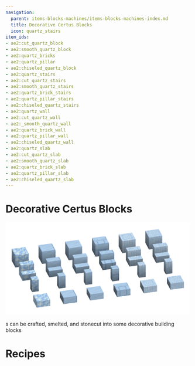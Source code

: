 ```yaml
---
navigation:
  parent: items-blocks-machines/items-blocks-machines-index.md
  title: Decorative Certus Blocks
  icon: quartz_stairs
item_ids:
- ae2:cut_quartz_block
- ae2:smooth_quartz_block
- ae2:quartz_bricks
- ae2:quartz_pillar
- ae2:chiseled_quartz_block
- ae2:quartz_stairs
- ae2:cut_quartz_stairs
- ae2:smooth_quartz_stairs
- ae2:quartz_brick_stairs
- ae2:quartz_pillar_stairs
- ae2:chiseled_quartz_stairs
- ae2:quartz_wall
- ae2:cut_quartz_wall
- ae2:_smooth_quartz_wall
- ae2:quartz_brick_wall
- ae2:quartz_pillar_wall
- ae2:chiseled_quartz_wall
- ae2:quartz_slab
- ae2:cut_quartz_slab
- ae2:smooth_quartz_slab
- ae2:quartz_brick_slab
- ae2:quartz_pillar_slab
- ae2:chiseled_quartz_slab
---
```

# Decorative Certus Blocks

![Decorative certus blocks](../assets/assemblies/decorative_certus.png)

<ItemLink id="quartz_block" />s can be crafted, smelted, and stonecut into some decorative building blocks

# Recipes
<Column>
  <Row gap="0">
  <RecipeFor id="cut_quartz_block" /><RecipeFor id="smooth_quartz_block" /><RecipeFor id="quartz_bricks" />
  <RecipeFor id="quartz_pillar" /><RecipeFor id="chiseled_quartz_block" />
  </Row>
  
  <Row><RecipeFor id="quartz_stairs" /><RecipeFor id="cut_quartz_stairs" /><RecipeFor id="smooth_quartz_stairs" /></Row>
  
  <Row><RecipeFor id="quartz_brick_stairs" /><RecipeFor id="quartz_pillar_stairs" /><RecipeFor id="chiseled_quartz_stairs" /></Row>
  
  <Row><RecipeFor id="quartz_wall" /><RecipeFor id="cut_quartz_wall" /><RecipeFor id="smooth_quartz_wall" /></Row>
  
  <Row><RecipeFor id="quartz_brick_wall" /><RecipeFor id="quartz_pillar_wall" /><RecipeFor id="chiseled_quartz_wall" /></Row>
  
  <Row><RecipeFor id="quartz_slab" /><RecipeFor id="cut_quartz_slab" /><RecipeFor id="smooth_quartz_slab" /></Row>
  
  <Row><RecipeFor id="quartz_brick_slab" /><RecipeFor id="quartz_pillar_slab" /><RecipeFor id="chiseled_quartz_slab" /></Row>
</Column>